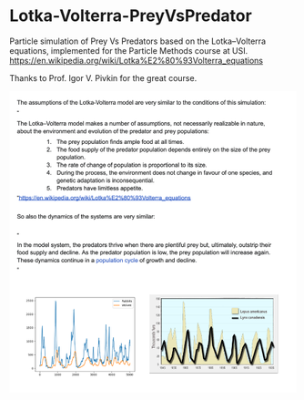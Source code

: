 # Lotka-Volterra-PreyVsPredator

Particle simulation of Prey Vs Predators based on the Lotka–Volterra equations, implemented for the Particle Methods course at USI.
https://en.wikipedia.org/wiki/Lotka%E2%80%93Volterra_equations

Thanks to Prof. Igor V. Pivkin for the great course.

![WolfRabbit0](/WolfRabbit0.png)
